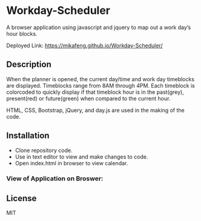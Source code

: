 # Workday-Scheduler
A browser application using javascript and jquery to map out a work day’s hour blocks.

Deployed Link:  https://mikafeng.github.io/Workday-Scheduler/ 

## Description
When the planner is opened, the current day/time and work day timeblocks are displayed.
Timeblocks range from 8AM through 4PM.
Each timeblock is colorcoded to quickly display if that timeblock hour is 
in the past(grey), present(red) or future(green) when compared to the current hour.

HTML, CSS, Bootstrap, jQuery, and day.js are used in the making of the code.

## Installation
- Clone repository code.
- Use in text editor to view and make changes to code.
- Open index.html in browser to view calendar.

### View of Application on Broswer:

## License
MIT

